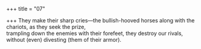 +++
title = "07"

+++
They make their sharp cries—the bullish-hooved horses along with the  chariots, as they seek the prize,  
trampling down the enemies with their forefeet, they destroy our rivals,  without (even) divesting (them of their armor).  